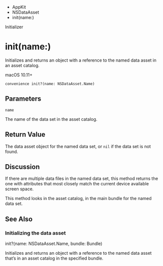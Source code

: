 

- AppKit
- NSDataAsset
-  init(name:) 

Initializer

# init(name:)

Initializes and returns an object with a reference to the named data asset in an asset catalog.

macOS 10.11+

``` source
convenience init?(name: NSDataAsset.Name)
```

## Parameters 

`name`  

The name of the data set in the asset catalog.

## Return Value

The data asset object for the named data set, or `nil` if the data set is not found.

## Discussion

If there are multiple data files in the named data set, this method returns the one with attributes that most closely match the current device available screen space.

This method looks in the asset catalog, in the main bundle for the named data set.

## See Also

### Initializing the data asset

init?(name: NSDataAsset.Name, bundle: Bundle)

Initializes and returns an object with a reference to the named data asset that’s in an asset catalog in the specified bundle.

